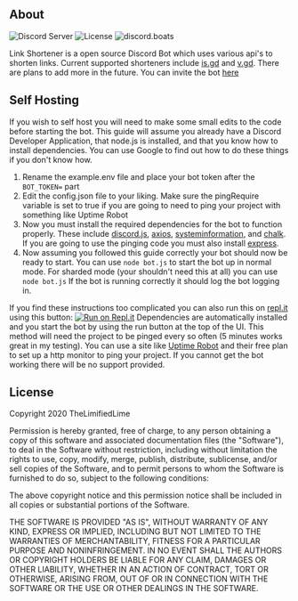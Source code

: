## About
![Discord Server](https://img.shields.io/badge/Discord-dsc.gg/sea-brightgreen?style=for-the-badge)
![License](https://img.shields.io/badge/license-MIT-blue?style=for-the-badge)
![discord.boats](https://discord.boats/api/widget/755474829364428840)

Link Shortener is a open source Discord Bot which uses various api's to shorten links. Current supported shorteners include [is.gd](https://is.gd) and [v.gd](https://v.gd). There are plans to add more in the future. You can invite the bot [here](https://dsc.gg/link)
## Self Hosting
If you wish to self host you will need to make some small edits to the code before starting the bot. This guide will assume you already have a Discord Developer Application, that node.js is installed, and that you know how to install dependencies. You can use Google to find out how to do these things if you don't know how.
1. Rename the example.env file and place your bot token after the `BOT_TOKEN=` part
2. Edit the config.json file to your liking. Make sure the pingRequire variable is set to true if you are going to need to ping your project with something like Uptime Robot
3. Now you must install the required dependencies for the bot to function properly.  These include [discord.js](https://www.npmjs.com/package/discord.js), [axios](https://www.npmjs.com/package/axios),  [systeminformation](https://www.npmjs.com/package/systeminformation), and [chalk](https://www.npmjs.com/package/chalk). If you are going to use the pinging code you must also install [express](https://www.npmjs.com/package/express).
5. Now assuming you followed this guide correctly your bot should now be ready to start. You can use `node bot.js` to start the bot up in normal mode. For sharded mode (your shouldn't need this at all) you can use `node bot.js` If the bot is running correctly it should log the bot logging in.

If you find these instructions too complicated you can also run this on [repl.it](https://repl.it) using this button:
[![Run on Repl.it](https://repl.it/badge/github/TheLimifiedLime/Link-Shortener-Bot)](https://repl.it/github/TheLimifiedLime/Link-Shortener-Bot)
Dependencies are automatically installed and you start the bot by using the run button at the top of the UI. This method will need the project to be pinged every so often (5 minutes works great in my testing). You can use a site like [Uptime Robot](https://uptimerobot.com) and their free plan to set up a http monitor to ping your project. If you cannot get the bot working there will be no support provided.
## License
Copyright 2020 TheLimifiedLime

Permission is hereby granted, free of charge, to any person obtaining a copy of this software and associated documentation files (the "Software"), to deal in the Software without restriction, including without limitation the rights to use, copy, modify, merge, publish, distribute, sublicense, and/or sell copies of the Software, and to permit persons to whom the Software is furnished to do so, subject to the following conditions:

The above copyright notice and this permission notice shall be included in all copies or substantial portions of the Software.

THE SOFTWARE IS PROVIDED "AS IS", WITHOUT WARRANTY OF ANY KIND, EXPRESS OR IMPLIED, INCLUDING BUT NOT LIMITED TO THE WARRANTIES OF MERCHANTABILITY, FITNESS FOR A PARTICULAR PURPOSE AND NONINFRINGEMENT. IN NO EVENT SHALL THE AUTHORS OR COPYRIGHT HOLDERS BE LIABLE FOR ANY CLAIM, DAMAGES OR OTHER LIABILITY, WHETHER IN AN ACTION OF CONTRACT, TORT OR OTHERWISE, ARISING FROM, OUT OF OR IN CONNECTION WITH THE SOFTWARE OR THE USE OR OTHER DEALINGS IN THE SOFTWARE.